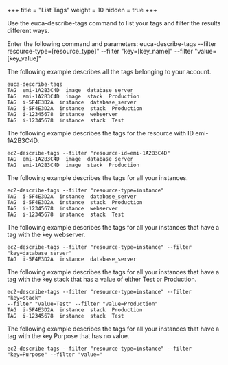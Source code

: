 +++
title = "List Tags"
weight = 10
hidden = true
+++

Use the euca-describe-tags command to list your tags and filter the results different ways. 

Enter the following command and parameters: 
    euca-describe-tags --filter resource-type=[resource_type]" --filter
    "key=[key_name]" --filter "value=[key_value]"

The following example describes all the tags belonging to your account. 


    euca-describe-tags
    TAG  emi-1A2B3C4D  image  database_server
    TAG  emi-1A2B3C4D  image  stack  Production
    TAG  i-5F4E3D2A  instance  database_server
    TAG  i-5F4E3D2A  instance  stack  Production
    TAG  i-12345678  instance  webserver
    TAG  i-12345678  instance  stack  Test

The following example describes the tags for the resource with ID emi-1A2B3C4D. 


    ec2-describe-tags --filter "resource-id=emi-1A2B3C4D"
    TAG  emi-1A2B3C4D  image  database_server
    TAG  emi-1A2B3C4D  image  stack  Production

The following example describes the tags for all your instances. 


    ec2-describe-tags --filter "resource-type=instance"
    TAG  i-5F4E3D2A  instance  database_server
    TAG  i-5F4E3D2A  instance  stack  Production
    TAG  i-12345678  instance  webserver
    TAG  i-12345678  instance  stack  Test

The following example describes the tags for all your instances that have a tag with the key webserver. 


    ec2-describe-tags --filter "resource-type=instance" --filter "key=database_server"
    TAG  i-5F4E3D2A  instance  database_server

The following example describes the tags for all your instances that have a tag with the key stack that has a value of either Test or Production. 


    ec2-describe-tags --filter "resource-type=instance" --filter "key=stack" 
    --filter "value=Test" --filter "value=Production"
    TAG  i-5F4E3D2A  instance  stack  Production
    TAG  i-12345678  instance  stack  Test

The following example describes the tags for all your instances that have a tag with the key Purpose that has no value. 


    ec2-describe-tags --filter "resource-type=instance" --filter "key=Purpose" --filter "value="

